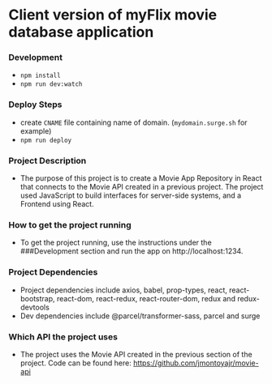 <!-- Readme file -->
# Client version of myFlix movie database application

### Development
- `npm install`
- `npm run dev:watch`

### Deploy Steps
- create `CNAME` file containing name of domain. (`mydomain.surge.sh` for example)
- `npm run deploy`

### Project Description
- The purpose of this project is to create a Movie App Repository in React that connects to the Movie API created in a previous project. The project used JavaScript to build interfaces for server-side systems, and a Frontend using React. 

### How to get the project running
- To get the project running, use the instructions under the ###Development section and run the app on http://localhost:1234.

### Project Dependencies
- Project dependencies include axios, babel, prop-types, react, react-bootstrap, react-dom, react-redux, react-router-dom, redux and redux-devtools
- Dev dependencies include @parcel/transformer-sass, parcel and surge

### Which API the project uses
- The project uses the Movie API created in the previous section of the project. Code can be found here: https://github.com/jmontoyajr/movie-api

